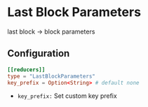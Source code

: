 # Last Block Parameters

last block -> block parameters

## Configuration

```toml
[[reducers]]
type = "LastBlockParameters"
key_prefix = Option<String> # default none
```

- `key_prefix:` Set custom key prefix